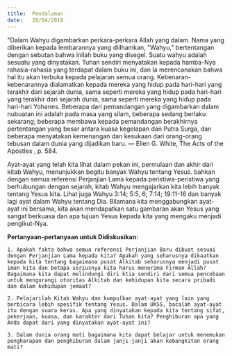 ```yaml
---
title:  Pendalaman
date:   20/04/2018
---
```


"Dalam Wahyu digambarkan perkara-perkara Allah yang dalam. Nama yang diberikan kepada lembarannya yang diilhamkan, "Wahyu," bertentangan dengan sebutan bahwa inilah buku yang disegel. Suatu wahyu adalah sesuatu yang dinyatakan. Tuhan sendiri menyatakan kepada hamba-Nya rahasia-rahasia yang terdapat dalam buku ini, dan Ia merencanakan bahwa hal itu akan terbuka kepada pelajaran semua orang. Kebenaran-kebenarannya dialamatkan kepada mereka yang hidup pada hari-hari yang terakhir dari sejarah dunia, sama seperti mereka yang hidup pada hari-hari yang terakhir dari sejarah dunia, sama seperti mereka yang hidup pada hari-hari Yohanes. Beberapa dari pemandangan yang digambarkan dalam nubuatan ini adalah pada masa yang silam, beberapa sedang berlaku sekarang; beberapa membawa kepada pemandangan berakhirnya pertentangan yang besar antara kuasa kegelapan dan Putra Surga, dan beberapa menyatakan kemenangan dan kesukaan dari orang-orang tebusan dalam dunia yang dijadikan baru. — Ellen G. White, The Acts of the Apostles , p. 584.

Ayat-ayat yang telah kita lihat dalam pekan ini, permulaan dan akhir dari kitab Wahyu, menunjukkan begitu banyak Wahyu tentang Yesus. bahkan dengan semua referensi Perjanjian Lama kepada peristiwa-peristiwa yang berhubungan dengan sejarah, kitab Wahyu mengajarkan kita lebih banyak tentang Yesus kita. Lihat juga Wahyu 3:14; 5:5, 6; 7:14; 19:11-16 dan banyak lagi ayat dalam Wahyu tentang Dia. Bilamana kita menggabungkan ayat-ayat ini bersama, kita akan mendapatkan satu gambaran akan Yesus yang sangat berkuasa dan apa tujuan Yesus kepada kita yang mengaku menjadi pengikut-Nya. 

**Pertanyaan-pertanyaan untuk Didiskusikan:**

`1. Apakah fakta bahwa semua referensi Perjanjian Baru dibuat sesuai dengan Perjanjian Lama kepada kita? Apakah yang seharusnya dikaatkan kepada kita tentang bagaimana pusat Alkitab seharusnya menjadi pusat iman kita dan betapa seriusnya kita harus menerima Firman Allah? Bagaimana kita dapat melindungi diri ktia sendiri dari semua pencobaan untuk mengurangi otoritas Alkitab dan kehidupan kita secara pribadi dan dalam kehidupan jemaat?`

`2. Pelajarilah Kitab Wahyu dan kumpulkan ayat-ayat yang lain yang berbicara lebih spesifik tentang Yesus. Dalam UKSS, bacalah ayat-ayat itu dengan suara keras. Apa yang dinyatakan kepada kita tentang sifat, pekerjaan, kuasa, dan karakter dari Tuhan kita? Penghiburan apa yang Anda dapat dari yang dinyatakan ayat-ayat ini?`

`3. Dalam dunia orang mati bagaimana kita dapat belajar untuk menemukan pengharapan dan penghiburan dalam janji-janji akan kebangkitan orang mati?`